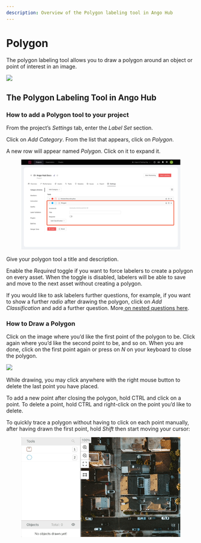 ```yaml
---
description: Overview of the Polygon labeling tool in Ango Hub
---
```


# Polygon

The polygon labeling tool allows you to draw a polygon around an object or point of interest in an image.

![](<../../.gitbook/assets/image (185).png>)

## The Polygon Labeling Tool in Ango Hub <a href="#how-to-add-a-polygon-tool-to-your-project" id="how-to-add-a-polygon-tool-to-your-project"></a>

### How to add a Polygon tool to your project <a href="#how-to-add-a-polygon-tool-to-your-project" id="how-to-add-a-polygon-tool-to-your-project"></a>

From the project’s _Settings_ tab, enter the _Label Set_ section.

Click on _Add Category_. From the list that appears, click on _Polygon_.

A new row will appear named _Polygon_. Click on it to expand it.

<figure><img src="../../.gitbook/assets/image (9).png" alt=""><figcaption></figcaption></figure>

Give your polygon tool a title and description.

Enable the _Required_ toggle if you want to force labelers to create a polygon on every asset. When the toggle is disabled, labelers will be able to save and move to the next asset without creating a polygon.

If you would like to ask labelers further questions, for example, if you want to show a further _radio_ after drawing the polygon, click on _Add Classification_ and add a further question. More[ on nested questions here](nested-classifications.md).

### How to Draw a Polygon <a href="#how-to-draw-a-polygon" id="how-to-draw-a-polygon"></a>

Click on the image where you’d like the first point of the polygon to be. Click again where you’d like the second point to be, and so on. When you are done, click on the first point again or press on _N_ on your keyboard to close the polygon.

![](<../../.gitbook/assets/image (305).png>)

While drawing, you may click anywhere with the right mouse button to delete the last point you have placed.

To add a new point after closing the polygon, hold CTRL and click on a point. To delete a point, hold CTRL and right-click on the point you’d like to delete.

To quickly trace a polygon without having to click on each point manually, after having drawn the first point, hold _Shift_ then start moving your cursor:

<figure><img src="../../.gitbook/assets/polygon-continuous.gif" alt=""><figcaption></figcaption></figure>
